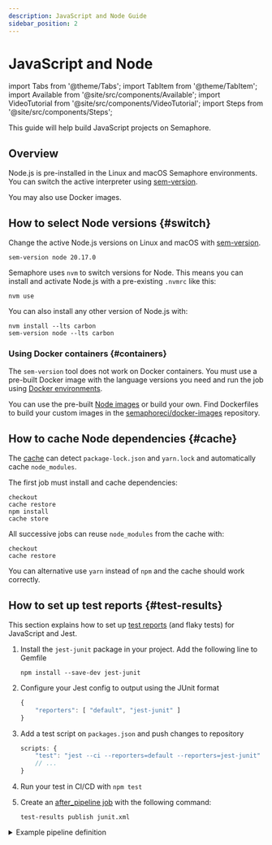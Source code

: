 ```yaml
---
description: JavaScript and Node Guide
sidebar_position: 2
---
```


# JavaScript and Node

import Tabs from '@theme/Tabs';
import TabItem from '@theme/TabItem';
import Available from '@site/src/components/Available';
import VideoTutorial from '@site/src/components/VideoTutorial';
import Steps from '@site/src/components/Steps';

This guide will help build JavaScript projects on Semaphore.

## Overview

Node.js is pre-installed in the Linux and macOS Semaphore environments. You can switch the active interpreter using [sem-version](../../reference/toolbox#sem-version).

You may also use Docker images.


## How to select Node versions {#switch}

Change the active Node.js versions on Linux and macOS with [sem-version](../../reference/toolbox#sem-version).

```shell
sem-version node 20.17.0
```

Semaphore uses `nvm` to switch versions for Node. This means you can install and activate Node.js with a pre-existing `.nvmrc` like this:

```shell
nvm use
```

You can also install any other version of Node.js with:

```shell
nvm install --lts carbon
sem-version node --lts carbon
```

### Using Docker containers {#containers}

The `sem-version` tool does not work on Docker containers. You must use a pre-built Docker image with the language versions you need and run the job using [Docker environments](../../using-semaphore/pipelines#docker-environments).

You can use the pre-built [Node images](../../using-semaphore/optimization/container-registry#node) or build your own. Find Dockerfiles to build your custom images in the [semaphoreci/docker-images](https://github.com/semaphoreci/docker-images) repository.


## How to cache Node dependencies {#cache}

The [cache](../../reference/toolbox#cache) can detect `package-lock.json` and `yarn.lock` and automatically cache `node_modules`.

The first job must install and cache dependencies:

```shell
checkout
cache restore
npm install
cache store
```


All successive jobs can reuse `node_modules` from the cache with:

```shell
checkout
cache restore
```

You can alternative use `yarn` instead of `npm` and the cache should work correctly.


## How to set up test reports {#test-results}

This section explains how to set up [test reports](../../using-semaphore/tests/test-reports) (and flaky tests) for JavaScript and Jest.

<Steps>

1. Install the `jest-junit` package in your project. Add the following line to Gemfile

    ```shell
    npm install --save-dev jest-junit
    ```

2. Configure your Jest config to output using the JUnit format

    ```js title="jest.config.js"
    {
        "reporters": [ "default", "jest-junit" ]
    }
    ```

3. Add a test script on `packages.json` and push changes to repository

    ```js
    scripts: {
        "test": "jest --ci --reporters=default --reporters=jest-junit"
        // ...
    }
    ```

4. Run your test in CI/CD with `npm test`
5. Create an [after_pipeline job](../../using-semaphore/pipelines#after-pipeline-job) with the following command:

    ```shell
    test-results publish junit.xml
    ```
</Steps>

<details>
<summary>Example pipeline definition</summary>
<div>

```yaml title="Using test reports on Node"
- name: Tests
  task:
    prologue:
      commands:
        - checkout
        - cache restore
        - npm install
        - cache store

    job:
      name: "Tests"
      commands:
        - checkout
        - cache restore
        - npm test

    epilogue:
      always:
        commands:
          - test-results publish junit.xml
```

</div>
</details>
